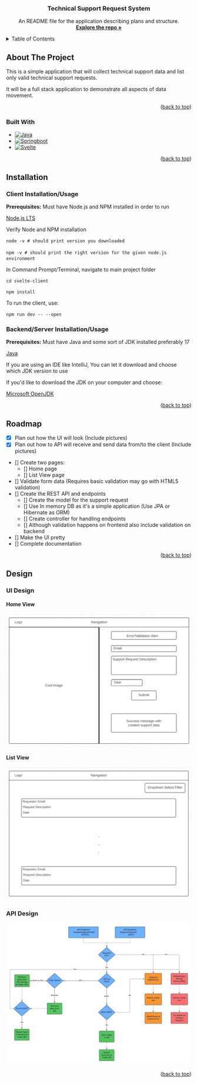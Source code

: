 <a name="readme-top"></a>

<br />
<div align="center">
  <a href="https://github.com/trasik/tsrs">
  </a>

  <h3 align="center">Technical Support Request System</h3>

  <p align="center">
    An README file for the application describing plans and structure.
    <br />
    <a href="https://github.com/trasik/trasik98"><strong>Explore the repo »</strong></a>
    <br />
  </p>
</div>

<!-- TABLE OF CONTENTS -->

<details>
  <summary>Table of Contents</summary>
  <ol>
    <li>
      <a href="#about-the-project">About The Project</a>
      <ul>
        <li><a href="#built-with">Built With</a></li>
      </ul>
    </li>
    <li><a href="#installation">Installation</a></li>
    <li><a href="#roadmap">Roadmap</a></li>
    <li><a href="#design">Design</a></li>
  </ol>
</details>

<!-- ABOUT THE PROJECT -->

## About The Project

This is a simple application that will collect technical support data and list only valid technical support requests.

It will be a full stack application to demonstrate all aspects of data movement.

<p align="right">(<a href="#readme-top">back to top</a>)</p>

### Built With

- [![Java][Java]][Java-url]
- [![Springboot][Springboot]][Springboot-url]
- [![Svelte][Svelte]][Svelte-url]

<p align="right">(<a href="#readme-top">back to top</a>)</p>

## Installation

### Client Installation/Usage

<p><strong>Prerequisites:</strong> Must have Node.js and NPM installed in order to run</p>

<a href="https://nodejs.org/en/download/prebuilt-installer">Node.js LTS</a>

<p>Verify Node and NPM installation</p>

```
node -v # should print version you downloaded

npm -v # should print the right version for the given node.js environment
```

In Command Prompt/Terminal, navigate to main project folder

```
cd svelte-client
```

```
npm install
```

To run the client, use:

```
npm run dev -- --open
```

### Backend/Server Installation/Usage

<p><strong>Prerequisites:</strong> Must have Java and some sort of JDK installed preferably 17</p>

<a href="https://www.java.com/en/download/">Java</a>
<br />

If you are using an IDE like IntelliJ, You can let it download and choose which JDK version to use

If you'd like to download the JDK on your computer and choose:

<a href="https://learn.microsoft.com/en-us/java/openjdk/download">Microsoft OpenJDK</a>

<p align="right">(<a href="#readme-top">back to top</a>)</p>

## Roadmap

- [x] Plan out how the UI will look (Include pictures)
- [x] Plan out how to API will receive and send data from/to the client (Include pictures)
- [] Create two pages:
  - [] Home page
  - [] List View page
- [] Validate form data (Requires basic validation may go with HTML5 validation)
- [] Create the REST API and endpoints
  - [] Create the model for the support request
  - [] Use In memory DB as it's a simple application (Use JPA or Hibernate as ORM)
  - [] Create controller for handling endpoints
  - [] Although validation happens on frontend also include validation on backend
- [] Make the UI pretty
- [] Complete documentation

<p align="right">(<a href="#readme-top">back to top</a>)</p>

## Design

### UI Design

#### Home View

<img src="./images/HomeView.png" alt="Home View"/>

#### List View

<img src="./images/RequestListView.png" alt="Request List View" />

### API Design

<img src="./images/APIDesign.png" alt="API Design" />

<p align="right">(<a href="#readme-top">back to top</a>)</p>

[Java]: https://img.shields.io/badge/Java-ED8B00?style=for-the-badge&logo=openjdk&logoColor=white
[Java-url]: https://www.java.com/en/
[Springboot]: https://img.shields.io/badge/SpringBoot-6DB33F?style=flat-square&logo=Spring&logoColor=white
[Springboot-url]: https://spring.io/projects/spring-boot
[Svelte]: https://img.shields.io/static/v1?logo=svelte&label=&message=svelte&&color=white&style=for-the-badge
[Svelte-url]: https://svelte.dev/
